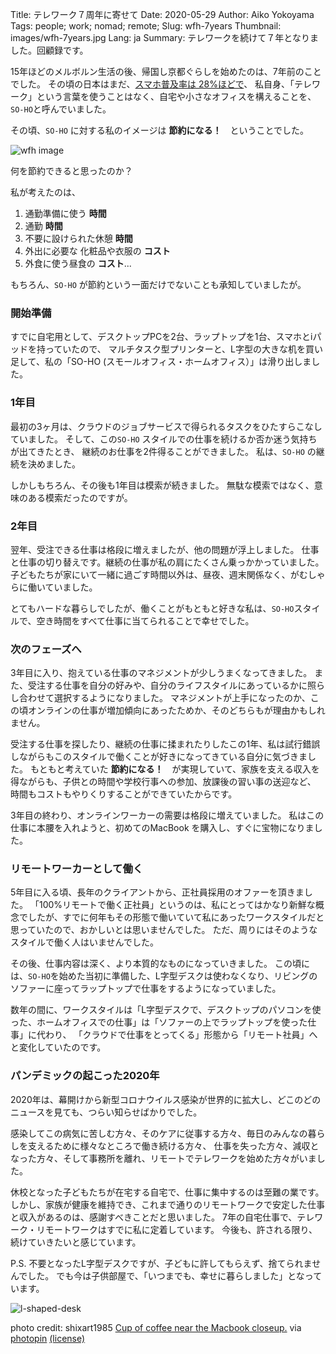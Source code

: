 Title: テレワーク７周年に寄せて
Date: 2020-05-29 
Author: Aiko Yokoyama
Tags: people; work; nomad; remote;
Slug: wfh-7years
Thumbnail: images/wfh-7years.jpg
Lang: ja
Summary: テレワークを続けて７年となりました。回顧録です。


15年ほどのメルボルン生活の後、帰国し京都ぐらしを始めたのは、7年前のことでした。
その頃の日本はまだ、[スマホ普及率は 28%ほどで](https://consult.nikkeibp.co.jp/info/news/2013/0830sp/)、
私自身、「テレワーク」という言葉を使うことはなく、自宅や小さなオフィスを構えることを、`SO-HO`と呼んでいました。

その頃、`SO-HO` に対する私のイメージは **節約になる！**　ということでした。

![wfh image](images/wfh-7years.jpg)

何を節約できると思ったのか？

私が考えたのは、
1. 通勤準備に使う **時間**
2. 通勤 **時間**
3. 不要に設けられた休憩 **時間** 
4. 外出に必要な 化粧品や衣服の **コスト**
5. 外食に使う昼食の **コスト**...

もちろん、`SO-HO` が節約という一面だけでないことも承知していましたが。

### 開始準備

すでに自宅用として、デスクトップPCを2台、ラップトップを1台、スマホとiパッドを持っていたので、
マルチタスク型プリンターと、L字型の大きな机を買い足して、私の「SO-HO (スモールオフィス・ホームオフィス）」は滑り出しました。

### 1年目

最初の3ヶ月は、クラウドのジョブサービスで得られるタスクをひたすらこなしていました。
そして、この`SO-HO` スタイルでの仕事を続けるか否か迷う気持ちが出てきたとき、
継続のお仕事を2件得ることができました。
私は、`SO-HO` の継続を決めました。 

しかしもちろん、その後も1年目は模索が続きました。
無駄な模索ではなく、意味のある模索だったのですが。

### 2年目

翌年、受注できる仕事は格段に増えましたが、他の問題が浮上しました。
仕事と仕事の切り替えです。継続の仕事が私の肩にたくさん乗っかかっていました。
子どもたちが家にいて一緒に過ごす時間以外は、昼夜、週末関係なく、がむしゃらに働いていました。

とてもハードな暮らしでしたが、働くことがもともと好きな私は、`SO-HO`スタイルで、空き時間をすべて仕事に当てられることで幸せでした。

### 次のフェーズへ

3年目に入り、抱えている仕事のマネジメントが少しうまくなってきました。
また、受注する仕事を自分の好みや、自分のライフスタイルにあっているかに照らし合わせて選択するようになりました。
マネジメントが上手になったのか、この頃オンラインの仕事が増加傾向にあったためか、そのどちらもが理由かもしれません。

受注する仕事を探したり、継続の仕事に揉まれたりしたこの1年、私は試行錯誤しながらもこのスタイルで働くことが好きになってきている自分に気づきました。
もともと考えていた **節約になる！**　が実現していて、家族を支える収入を得ながらも、子供との時間や学校行事への参加、放課後の習い事の送迎など、
時間もコストもやりくりすることができていたからです。

3年目の終わり、オンラインワーカーの需要は格段に増えていました。
私はこの仕事に本腰を入れようと、初めてのMacBook を購入し、すぐに宝物になりました。

### リモートワーカーとして働く

5年目に入る頃、長年のクライアントから、正社員採用のオファーを頂きました。
「100%リモートで働く正社員」というのは、私にとってはかなり新鮮な概念でしたが、すでに何年もその形態で働いていて私にあったワークスタイルだと思っていたので、おかしいとは思いませんでした。
ただ、周りにはそのようなスタイルで働く人はいませんでした。

その後、仕事内容は深く、より本質的なものになっていきました。
この頃には、`SO-HO`を始めた当初に準備した、L字型デスクは使わなくなり、リビングのソファーに座ってラップトップで仕事をするようになっていました。

数年の間に、ワークスタイルは「L字型デスクで、デスクトップのパソコンを使った、ホームオフィスでの仕事」は「ソファーの上でラップトップを使った仕事」に代わり、
「クラウドで仕事をとってくる」形態から「リモート社員」へと変化していたのです。

### パンデミックの起こった2020年

2020年は、幕開けから新型コロナウイルス感染が世界的に拡大し、どこのどのニュースを見ても、つらい知らせばかりでした。

感染してこの病気に苦しむ方々、そのケアに従事する方々、毎日のみんなの暮らしを支えるために様々なところで働き続ける方々、
仕事を失った方々、減収となった方々、そして事務所を離れ、リモートでテレワークを始めた方々がいました。

休校となった子どもたちが在宅する自宅で、仕事に集中するのは至難の業です。
しかし、家族が健康を維持でき、これまで通りのリモートワークで安定した仕事と収入があるのは、感謝すべきことだと思いました。
7年の自宅仕事で、テレワーク・リモートワークはすでに私に定着しています。
今後も、許される限り、続けていきたいと感じています。


P.S. 不要となったL字型デスクですが、子どもに許してもらえず、捨てられませんでした。
でも今は子供部屋で、「いつまでも、幸せに暮らしました」となっています。

![l-shaped-desk](images/l-shaped-desk.jpg)

photo credit: shixart1985 <a href="http://www.flickr.com/photos/156445661@N02/49700781533">Cup of coffee near the Macbook closeup.</a> via <a href="http://photopin.com">photopin</a> <a href="https://creativecommons.org/licenses/by/2.0/">(license)</a>
